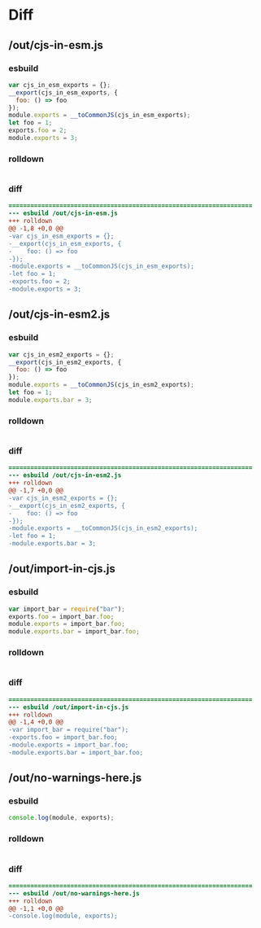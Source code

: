 # Diff
## /out/cjs-in-esm.js
### esbuild
```js
var cjs_in_esm_exports = {};
__export(cjs_in_esm_exports, {
  foo: () => foo
});
module.exports = __toCommonJS(cjs_in_esm_exports);
let foo = 1;
exports.foo = 2;
module.exports = 3;
```
### rolldown
```js

```
### diff
```diff
===================================================================
--- esbuild	/out/cjs-in-esm.js
+++ rolldown	
@@ -1,8 +0,0 @@
-var cjs_in_esm_exports = {};
-__export(cjs_in_esm_exports, {
-    foo: () => foo
-});
-module.exports = __toCommonJS(cjs_in_esm_exports);
-let foo = 1;
-exports.foo = 2;
-module.exports = 3;

```
## /out/cjs-in-esm2.js
### esbuild
```js
var cjs_in_esm2_exports = {};
__export(cjs_in_esm2_exports, {
  foo: () => foo
});
module.exports = __toCommonJS(cjs_in_esm2_exports);
let foo = 1;
module.exports.bar = 3;
```
### rolldown
```js

```
### diff
```diff
===================================================================
--- esbuild	/out/cjs-in-esm2.js
+++ rolldown	
@@ -1,7 +0,0 @@
-var cjs_in_esm2_exports = {};
-__export(cjs_in_esm2_exports, {
-    foo: () => foo
-});
-module.exports = __toCommonJS(cjs_in_esm2_exports);
-let foo = 1;
-module.exports.bar = 3;

```
## /out/import-in-cjs.js
### esbuild
```js
var import_bar = require("bar");
exports.foo = import_bar.foo;
module.exports = import_bar.foo;
module.exports.bar = import_bar.foo;
```
### rolldown
```js

```
### diff
```diff
===================================================================
--- esbuild	/out/import-in-cjs.js
+++ rolldown	
@@ -1,4 +0,0 @@
-var import_bar = require("bar");
-exports.foo = import_bar.foo;
-module.exports = import_bar.foo;
-module.exports.bar = import_bar.foo;

```
## /out/no-warnings-here.js
### esbuild
```js
console.log(module, exports);
```
### rolldown
```js

```
### diff
```diff
===================================================================
--- esbuild	/out/no-warnings-here.js
+++ rolldown	
@@ -1,1 +0,0 @@
-console.log(module, exports);

```